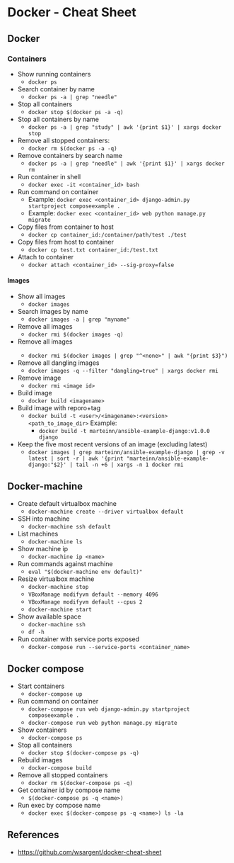 # Docker - Cheat Sheet

## Docker

### Containers
- Show running containers
    - `docker ps`
- Search container by name
    - `docker ps -a | grep "needle"`
- Stop all containers
    - `docker stop $(docker ps -a -q)`
- Stop all containers by name
    - `docker ps -a | grep "study" | awk '{print $1}' | xargs docker stop`
- Remove all stopped containers:
    - `docker rm $(docker ps -a -q)`
- Remove containers by search name
    - `docker ps -a | grep "needle" | awk '{print $1}' | xargs docker rm`
- Run container in shell
    - `docker exec -it <container_id> bash`
- Run command on container
    - Example: `docker exec <container_id> django-admin.py startproject composeexample .`
    - Example: `docker exec <container_id> web python manage.py migrate`
- Copy files from container to host
    - `docker cp container_id:/container/path/test ./test`
- Copy files from host to container
    - `docker cp test.txt container_id:/test.txt`
- Attach to container
    - `docker attach <container_id> --sig-proxy=false`

#### Images
- Show all images
    - `docker images`
- Search images by name
    - `docker images -a | grep "myname"`
- Remove all images
    - `docker rmi $(docker images -q)`
- Remove all <none> images
    - `docker rmi $(docker images | grep "^<none>" | awk "{print $3}")`
- Remove all dangling images
    - `docker images -q --filter "dangling=true" | xargs docker rmi`
- Remove image
    - `docker rmi <image id>`
- Build image
    - `docker build <imagename>`
- Build image with reporo+tag
    - `docker build -t <user>/<imagename>:<version> <path_to_image_dir>`
    Example:
        - `docker build -t marteinn/ansible-example-django:v1.0.0 django`
- Keep the five most recent versions of an image (excluding latest)
    - `docker images | grep marteinn/ansible-example-django | grep -v latest | sort -r | awk '{print "marteinn/ansible-example-django:"$2}' | tail -n +6 | xargs -n 1 docker rmi`


## Docker-machine
- Create default virtualbox machine
    - `docker-machine create --driver virtualbox default`
- SSH into machine
    - `docker-machine ssh default`
- List machines
    - `docker-machine ls`
- Show machine ip
    - `docker-machine ip <name>`
- Run commands against machine
    - `eval "$(docker-machine env default)"`
- Resize virtualbox machine
    - `docker-machine stop`
    - `VBoxManage modifyvm default --memory 4096`
    - `VBoxManage modifyvm default --cpus 2`
    - `docker-machine start`
- Show available space
    - `docker-machine ssh`
    - `df -h`
- Run container with service ports exposed
    - `docker-compose run --service-ports <container_name>`


## Docker compose
- Start containers
    - `docker-compose up`
- Run command on container
    - `docker-compose run web django-admin.py startproject composeexample .`
    - `docker-compose run web python manage.py migrate`
- Show containers
    - `docker-compose ps`
- Stop all containers
    - `docker stop $(docker-compose ps -q)`
- Rebuild images
    - `docker-compose build`
- Remove all stopped containers
    - `docker rm $(docker-compose ps -q)`
- Get container id by compose name
    - `$(docker-compose ps -q <name>)`
- Run exec by compose name
    - `docker exec $(docker-compose ps -q <name>) ls -la`


## References
- https://github.com/wsargent/docker-cheat-sheet
